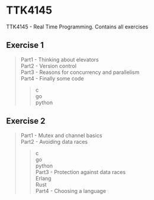 # TTK4145
TTK4145 - Real Time Programming. Contains all exercises
## Exercise 1  
> Part1 - Thinking about elevators  
> Part2 - Version control  
> Part3 - Reasons for concurrency and parallelism  
> Part4 - Finally some code  
>> c  
>> go  
>> python  

## Exercise 2  
> Part1 - Mutex and channel basics  
> Part2 - Avoiding data races
>> c  
>> go  
>> python  
> Part3 - Protection against data races  
>> Erlang  
>> Rust  
> Part4 - Choosing a language   


